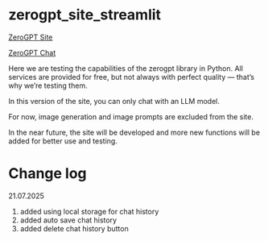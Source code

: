 # zerogpt_site_streamlit
[ZeroGPT Site](https://zerogpt.streamlit.app/)

[ZeroGPT Chat](https://zerogpt.streamlit.app/chat)

Here we are testing the capabilities of the zerogpt library in Python. All services are provided for free, but not always with perfect quality — that’s why we’re testing them.

In this version of the site, you can only chat with an LLM model.

For now, image generation and image prompts are excluded from the site.

In the near future, the site will be developed and more new functions will be added for better use and testing.

# Change log
21.07.2025

1. added using local storage for chat history
2. added auto save chat history
3. added delete chat history button
